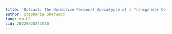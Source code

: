 ```yaml
---
title: 'Outcast: The Normative Personal Apocalypse of a Transgender Coming Out'
author: Stephanie Sherwood
lang: en-US
zid: 20220628223510
---
```


